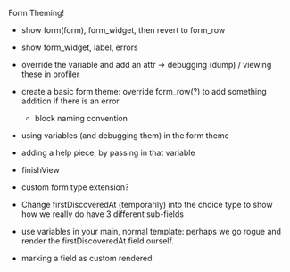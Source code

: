 Form Theming!

- show form(form), form_widget, then revert to form_row
- show form_widget, label, errors
- override the variable and add an attr
    -> debugging (dump) / viewing these in profiler

- create a basic form theme: override form_row(?) to add
    something addition if there is an error
    - block naming convention
- using variables (and debugging them) in the form theme

- adding a help piece, by passing in that variable
- finishView
- custom form type extension?

- Change firstDiscoveredAt (temporarily) into the choice
    type to show how we really do have 3 different sub-fields

- use variables in your main, normal template: perhaps
    we go rogue and render the firstDiscoveredAt field ourself.
- marking a field as custom rendered

